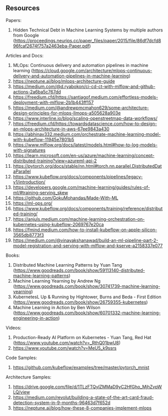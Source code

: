 Resources
---

Papers:
1. Hidden Technical Debt in Machine Learning Systems by multiple authors from Google (https://proceedings.neurips.cc/paper_files/paper/2015/file/86df7dcfd896fcaf2674f757a2463eba-Paper.pdf)

Articles and Docs:
1. MLOps: Continuous delivery and automation pipelines in machine learning (https://cloud.google.com/architecture/mlops-continuous-delivery-and-automation-pipelines-in-machine-learning)
2. https://neptune.ai/blog/mlops-architecture-guide
3. https://medium.com/@d.ryabokon/ci-cd-ct-with-mlflow-and-github-actions-2a6ba5c767dd
4. https://freedium.cfd/https://santiagof.medium.com/effortless-models-deployment-with-mlflow-2b1b443ff157
5. https://medium.com/@andrewpmcmahon629/some-architecture-design-principles-for-mlops-llmops-a505628a903e
6. https://www.interline.io/blog/scaling-openstreetmap-data-workflows/
7. https://freedium.cfd/https://towardsdatascience.com/how-to-design-an-mlops-architecture-in-aws-67ee9843a430
8. https://abhinav332.medium.com/orchestrate-machine-learning-model-with-kubeflow-11945e7801b5
9. https://www.mlflow.org/docs/latest/models.html#how-to-log-models-with-signatures
10. https://learn.microsoft.com/en-us/azure/machine-learning/concept-distributed-training?view=azureml-api-2
11. https://pytorch.org/docs/stable/nn.html#torch.nn.parallel.DistributedDataParallel
12. https://www.kubeflow.org/docs/components/pipelines/legacy-v1/introduction/
13. https://developers.google.com/machine-learning/guides/rules-of-ml/#training-serving_skew
14. https://github.com/GokuMohandas/Made-With-ML
15. https://ml-ops.org/
16. https://www.kubeflow.org/docs/components/training/reference/distributed-training/
17. https://anjuls.medium.com/machine-learning-orchestration-on-kubernetes-using-kubeflow-2069767e20ca
18. https://fmind.medium.com/how-to-install-kubeflow-on-apple-silicon-3565db8773f3
19. https://medium.com/@vinayakshanawad/build-an-ml-pipeline-part-2-model-registration-and-serving-with-mlflow-and-kserve-a2158337e077

Books:
1. Distributed Machine Learning Patterns by Yuan Tang (https://www.goodreads.com/book/show/59113140-distributed-machine-learning-patterns)
2. Machine Learning Yearning by Andrew Ng (https://www.goodreads.com/book/show/30741739-machine-learning-yearning)
3. KubernetesL Up & Running by Hightower, Burns and Beda - First Edition (https://www.goodreads.com/book/show/26759355-kubernetes)
4. Machine Learning in Action by Ben Wilson (https://www.goodreads.com/book/show/60701332-machine-learning-engineering-in-action)

Videos:
1. Production-Ready AI Platform on Kubernetes - Yuan Tang, Red Hat (https://www.youtube.com/watch?v=_RthQ01bwU8)
2. https://www.youtube.com/watch?v=MeU5_k9ssrs

Code Samples:
1. https://github.com/kubeflow/examples/tree/master/pytorch_mnist

Architecture Samples:
1. https://drive.google.com/file/d/1TLzFTQylZMMaD9yC2HfGho_MjhZvpWLQ/view
2. https://medium.com/revolut/building-a-state-of-the-art-card-fraud-detection-system-in-9-months-96463d7f652d
3. https://neptune.ai/blog/how-these-8-companies-implement-mlops